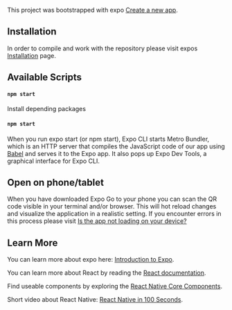 This project was bootstrapped with expo [Create a new app](https://docs.expo.dev/get-started/create-a-new-app/).

## Installation

In order to compile and work with the repository please visit expos [Installation](https://docs.expo.dev/get-started/installation/) page.

## Available Scripts

#### `npm start`

Install depending packages

#### `npm start`

When you run expo start (or npm start), Expo CLI starts Metro Bundler, which is an HTTP server that compiles the JavaScript code of our app using [Babel](https://babeljs.io/) and serves it to the Expo app. It also pops up Expo Dev Tools, a graphical interface for Expo CLI.

## Open on phone/tablet

When you have downloaded Expo Go to your phone you can scan the QR code visible in your terminal and/or browser. This will hot reload changes and visualize the application in a realistic setting. If you encounter errors in this process please visit [Is the app not loading on your device?](https://docs.expo.dev/get-started/create-a-new-app/#opening-the-app-on-your-phonetablet)


## Learn More

You can learn more about expo here: [Introduction to Expo](https://docs.expo.dev/).

You can learn more about React by reading the [React documentation](https://reactjs.org/).

Find useable components by exploring the [React Native Core Components](https://reactnative.dev/docs/components-and-apis).

Short video about React Native: [React Native in 100 Seconds](https://youtu.be/gvkqT_Uoahw).